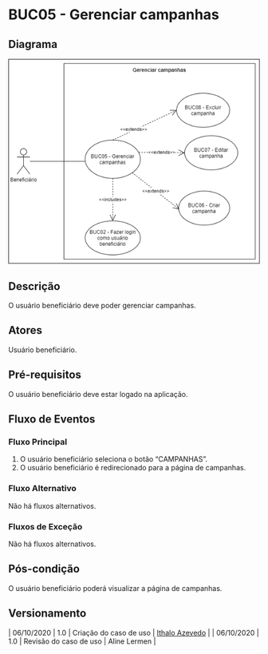 # BUC05 - Gerenciar campanhas

## Diagrama
![BUC05](../../../../assets/images/casosDeUso/BUC05.png)


## Descrição
O usuário beneficiário deve poder gerenciar campanhas.

## Atores
Usuário beneficiário.

## Pré-requisitos
O usuário beneficiário deve estar logado na aplicação.

## Fluxo de Eventos

### Fluxo Principal
1. O usuário beneficiário seleciona o botão “CAMPANHAS”.
2. O usuário beneficiário é redirecionado para a página de campanhas.

### Fluxo Alternativo
Não há fluxos alternativos.

### Fluxos de Exceção
Não há fluxos alternativos.


## Pós-condição
O usuário beneficiário poderá visualizar a página de campanhas.

## Versionamento
| 06/10/2020 | 1.0 | Criação do caso de uso | [Ithalo Azevedo](https://github.com/ithaloazevedo) |
| 06/10/2020 | 1.0 | Revisão do caso de uso | Aline Lermen |
